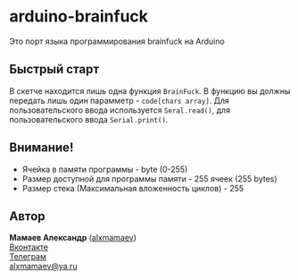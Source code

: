 # arduino-brainfuck
Это порт языка программирования brainfuck на Arduino

## Быстрый старт
В скетче находится лишь одна функция `BrainFuck`. В функцию вы должны передать лишь один парамметр - `code[chars array]`. Для пользовательского ввода используется `Seral.read()`, для пользовательского ввода `Serial.print()`.

## Внимание!
* Ячейка в памяти программы - byte (0-255)
* Размер доступной для программы памяти - 255 ячеек (255 bytes)
* Размер стека (Максимальная вложенность циклов) - 255

## Автор
**Мамаев Александр** ([alxmamaev](https://alxmamaev.github.io/))
<br>[Вконтакте](https://vk.com/alxmamaev)
<br>[Телеграм](https://t.me/alxmamaev)
<br>alxmamaev@ya.ru
